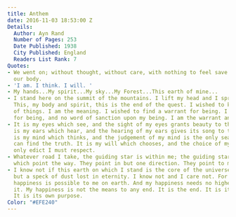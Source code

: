 ```yaml
---
title: Anthem
date: 2016-11-03 18:53:00 Z
Details:
  Author: Ayn Rand
  Number of Pages: 253
  Date Published: 1938
  City Published: England
  Readers List Rank: 7
Quotes:
- We went on; without thought, without care, with nothing to feel save the song of
  our body.
- 'I am. I think. I will. '
- My hands...My spirit...My sky...My Forest...This earth of mine...
- I stand here on the summit of the mountains. I lift my head and I spread my arms.
  This, my body and spirit, this is the end of the quest. I wished to know the meaning
  of things. I am the meaning. I wished to find a warrant for being. I need no warrant
  for being, and no word of sanction upon my being. I am the warrant and the sanction.
- It is my eyes which see, and the sight of my eyes grants beauty to the earth. It
  is my ears which hear, and the hearing of my ears gives its song to the world. It
  is my mind which thinks, and the judgement of my mind is the only searchlight that
  can find the truth. It is my will which chooses, and the choice of my will is the
  only edict I must respect.
- Whatever road I take, the guiding star is within me; the guiding star and the lodestone
  which point the way. They point in but one direction. They point to me.
- I know not if this earth on which I stand is the core of the universe or if it is
  but a speck of dust lost in eternity. I know not and I care not. For I know what
  happiness is possible to me on earth. And my happiness needs no higher aim to vindicate
  it. My happiness is not the means to any end. It is the end. It is its own goal.
  It is its own purpose.
Color: "#EFE240"
---
```


